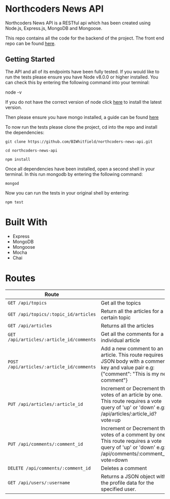 # Northcoders News API

Northcoders News API is a RESTful api which has been created using Node.js, Express.js, MongoDB and Mongoose.

This repo contains all the code for the backend of the project. The front end repo can be found <a href="https://github.com/BIWhitfield/northcoders-news">here</a>.

## Getting Started

The API and all of its endpoints have been fully tested. If you would like to run the tests please ensure you have Node v8.0.0 or higher installed. You can check this by entering the following command into your terminal:

node -v

If you do not have the correct version of node click <a href="https://nodejs.org/en/">here</a> to install the latest version.

Then please ensure you have mongo installed, a guide can be found <a href="https://docs.mongodb.com/manual/installation/">here</a>

To now run the tests please clone the project, cd into the repo and install the dependencies:

`git clone https://github.com/BIWhitfield/northcoders-news-api.git`

`cd northcoders-news-api`

`npm install`

Once all dependencies have been installed, open a second shell in your terminal. In this run mongodb by entering the following command:

`mongod`

Now you can run the tests in your original shell by entering:

`npm test`


# Built With

* Express
* MongoDB
* Mongoose
* Mocha
* Chai



# Routes

| Route |   |
| ------|---|
| `GET /api/topics` | Get all the topics |
| `GET /api/topics/:topic_id/articles` | Return all the articles for a certain topic |
| `GET /api/articles` | Returns all the articles |
| `GET /api/articles/:article_id/comments` | Get all the comments for a individual article |
| `POST /api/articles/:article_id/comments` | Add a new comment to an article. This route requires a JSON body with a comment key and value pair e.g: {"comment": "This is my new comment"} |
| `PUT /api/articles/:article_id` | Increment or Decrement the votes of an article by one. This route requires a vote query of 'up' or 'down' e.g: /api/articles/:article_id?vote=up |
| `PUT /api/comments/:comment_id` | Increment or Decrement the votes of a comment by one. This route requires a vote query of 'up' or 'down' e.g: /api/comments/:comment_id?vote=down |
| `DELETE /api/comments/:comment_id` | Deletes a comment |
| `GET /api/users/:username` | Returns a JSON object with the profile data for the specified user. |
